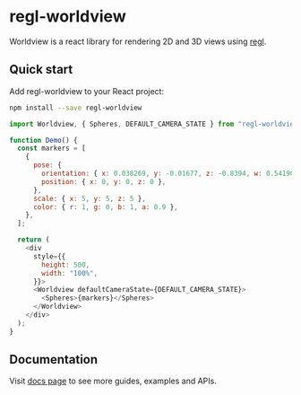 # regl-worldview

Worldview is a react library for rendering 2D and 3D views using [regl](https://github.com/regl-project/regl).

## Quick start

Add regl-worldview to your React project:

```bash
npm install --save regl-worldview
```

```js
import Worldview, { Spheres, DEFAULT_CAMERA_STATE } from "regl-worldview";

function Demo() {
  const markers = [
    {
      pose: {
        orientation: { x: 0.038269, y: -0.01677, z: -0.8394, w: 0.541905 },
        position: { x: 0, y: 0, z: 0 },
      },
      scale: { x: 5, y: 5, z: 5 },
      color: { r: 1, g: 0, b: 1, a: 0.9 },
    },
  ];

  return (
    <div
      style={{
        height: 500,
        width: "100%",
      }}>
      <Worldview defaultCameraState={DEFAULT_CAMERA_STATE}>
        <Spheres>{markers}</Spheres>
      </Worldview>
    </div>
  );
}
```

## Documentation

Visit [docs page](https://cruise-automation.github.io/webviz/) to see more guides, examples and APIs.
